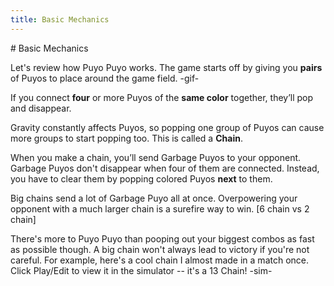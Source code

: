 ```yaml
---
title: Basic Mechanics
---
```

<AssetLoader />
# Basic Mechanics

Let's review how Puyo Puyo works. The game starts off by giving you **pairs** of Puyos to place around the game field.
-gif-

If you connect **four** or more Puyos of the **same color** together, they’ll pop and disappear.
<ChainImg :importedData="
  [{fieldData: '00000000000000000000000000000000000000000000000000000000000000000RGG000RGGG0RR',
    shadowData: '000000000000000000000000000000000000000000000000000000000000000000000000000000',
    cursorData: '000000000000000000000000000000000000000000000000000000000000000000000000000000',
    arrowData: '000000000000000000000000000000000000000000000000000000000000000000000000000000',
    autoDrop: false
  }]" :nextQueue="'RRBGYYPPRBGYPYPGBG'" />

Gravity constantly affects Puyos, so popping one group of Puyos can cause more groups to start popping too. This is called a **Chain**.
<ChainImg :importedData="
  [{fieldData: '0000000000000000000000000000000000000000000000000000000RG000RGB000RGB000RGBB00',
    shadowData: '000000000000000000000000000000000000000000000000000000000000000000000000000000',
    cursorData: '000000000000000000000000000000000000000000000000000000000000000000000000000000',
    arrowData: '000000000000000000000000000000000000000000000000000000000000000000000000000000',
    autoDrop: false
  }]" :nextQueue="'RRBGYYPPRBGYPYPGBG'" />



When you make a chain, you’ll send <GarbagePuyo />Garbage Puyos to your opponent. <GarbagePuyo />Garbage Puyos don't disappear when four of them are connected. Instead, you have to clear them by popping colored Puyos **next** to them.

Big chains send a lot of <GarbagePuyo />Garbage Puyo all at once. Overpowering your opponent with a much larger chain is a surefire way to win.
[6 chain vs 2 chain]

There's more to Puyo Puyo than pooping out your biggest combos as fast as possible though. A big chain won't always lead to victory if you're not careful. For example, here's a cool chain I almost made in a match once. Click Play/Edit to view it in the simulator -- it's a 13 Chain!
-sim-